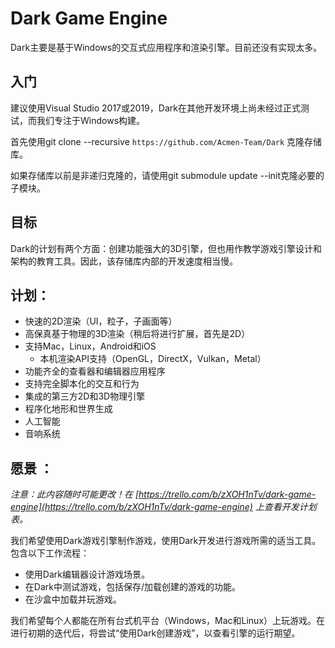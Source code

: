# Dark Game Engine

Dark主要是基于Windows的交互式应用程序和渲染引擎。目前还没有实现太多。

## 入门
建议使用Visual Studio 2017或2019，Dark在其他开发环境上尚未经过正式测试，而我们专注于Windows构建。

首先使用git clone --recursive `https://github.com/Acmen-Team/Dark` 克隆存储库。

如果存储库以前是非递归克隆的，请使用git submodule update --init克隆必要的子模块。

## 目标
Dark的计划有两个方面：创建功能强大的3D引擎，但也用作教学游戏引擎设计和架构的教育工具。因此，该存储库内部的开发速度相当慢。

## 计划：
- 快速的2D渲染（UI，粒子，子画面等）
- 高保真基于物理的3D渲染（稍后将进行扩展，首先是2D）
- 支持Mac，Linux，Android和iOS
    - 本机渲染API支持（OpenGL，DirectX，Vulkan，Metal）
- 功能齐全的查看器和编辑器应用程序
- 支持完全脚本化的交互和行为
- 集成的第三方2D和3D物理引擎
- 程序化地形和世界生成
- 人工智能
- 音响系统

## 愿景 ：
*注意：此内容随时可能更改！在 [https://trello.com/b/zXOH1nTv/dark-game-engine](https://trello.com/b/zXOH1nTv/dark-game-engine) 上查看开发计划表。*

我们希望使用Dark游戏引擎制作游戏，使用Dark开发进行游戏所需的适当工具。包含以下工作流程：

- 使用Dark编辑器设计游戏场景。
- 在Dark中测试游戏，包括保存/加载创建的游戏的功能。
- 在沙盒中加载并玩游戏。

我们希望每个人都能在所有台式机平台（Windows，Mac和Linux）上玩游戏。在进行初期的迭代后，将尝试“使用Dark创建游戏”，以查看引擎的运行期望。